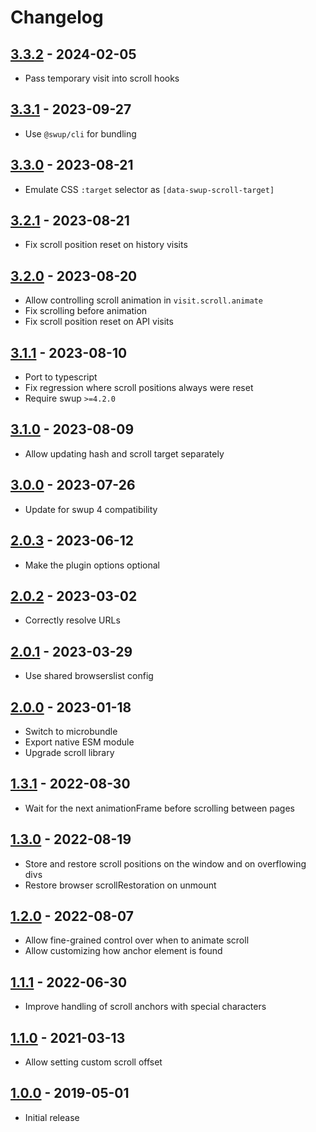 # Changelog

## [3.3.2] - 2024-02-05

- Pass temporary visit into scroll hooks

## [3.3.1] - 2023-09-27

- Use `@swup/cli` for bundling

## [3.3.0] - 2023-08-21

- Emulate CSS `:target` selector as `[data-swup-scroll-target]`

## [3.2.1] - 2023-08-21

- Fix scroll position reset on history visits

## [3.2.0] - 2023-08-20

- Allow controlling scroll animation in `visit.scroll.animate`
- Fix scrolling before animation
- Fix scroll position reset on API visits

## [3.1.1] - 2023-08-10

- Port to typescript
- Fix regression where scroll positions always were reset
- Require swup `>=4.2.0`

## [3.1.0] - 2023-08-09

- Allow updating hash and scroll target separately

## [3.0.0] - 2023-07-26

- Update for swup 4 compatibility

## [2.0.3] - 2023-06-12

- Make the plugin options optional

## [2.0.2] - 2023-03-02

- Correctly resolve URLs

## [2.0.1] - 2023-03-29

- Use shared browserslist config

## [2.0.0] - 2023-01-18

- Switch to microbundle
- Export native ESM module
- Upgrade scroll library

## [1.3.1] - 2022-08-30

- Wait for the next animationFrame before scrolling between pages

## [1.3.0] - 2022-08-19

- Store and restore scroll positions on the window and on overflowing divs
- Restore browser scrollRestoration on unmount

## [1.2.0] - 2022-08-07

- Allow fine-grained control over when to animate scroll
- Allow customizing how anchor element is found

## [1.1.1] - 2022-06-30

- Improve handling of scroll anchors with special characters

## [1.1.0] - 2021-03-13

- Allow setting custom scroll offset

## [1.0.0] - 2019-05-01

- Initial release

[3.3.2]: https://github.com/swup/scroll-plugin/releases/tag/3.3.2
[3.3.1]: https://github.com/swup/scroll-plugin/releases/tag/3.3.1
[3.3.0]: https://github.com/swup/scroll-plugin/releases/tag/3.3.0
[3.2.1]: https://github.com/swup/scroll-plugin/releases/tag/3.2.1
[3.2.0]: https://github.com/swup/scroll-plugin/releases/tag/3.2.0
[3.1.1]: https://github.com/swup/scroll-plugin/releases/tag/3.1.1
[3.1.0]: https://github.com/swup/scroll-plugin/releases/tag/3.1.0
[3.0.0]: https://github.com/swup/scroll-plugin/releases/tag/3.0.0
[2.0.3]: https://github.com/swup/scroll-plugin/releases/tag/2.0.3
[2.0.2]: https://github.com/swup/scroll-plugin/releases/tag/2.0.2
[2.0.1]: https://github.com/swup/scroll-plugin/releases/tag/2.0.1
[2.0.0]: https://github.com/swup/scroll-plugin/releases/tag/2.0.0
[1.3.1]: https://github.com/swup/scroll-plugin/releases/tag/1.3.1
[1.3.0]: https://github.com/swup/scroll-plugin/releases/tag/1.3.0
[1.2.0]: https://github.com/swup/scroll-plugin/releases/tag/1.2.0
[1.1.1]: https://github.com/swup/scroll-plugin/releases/tag/1.1.1
[1.1.0]: https://github.com/swup/scroll-plugin/releases/tag/1.1.0
[1.0.0]: https://github.com/swup/scroll-plugin/releases/tag/1.0.0
